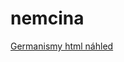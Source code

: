 # nemcina


[Germanismy html náhled](http://htmlpreview.github.io/?https://github.com/bedjan/nemcina/blob/master/Germanismy.html)
